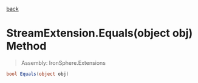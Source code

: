 ﻿

[back](/IronSphere.Extensions/types/StreamExtension)

# StreamExtension.Equals(object obj) Method

> Assembly: IronSphere.Extensions

```csharp
bool Equals(object obj)
```



 